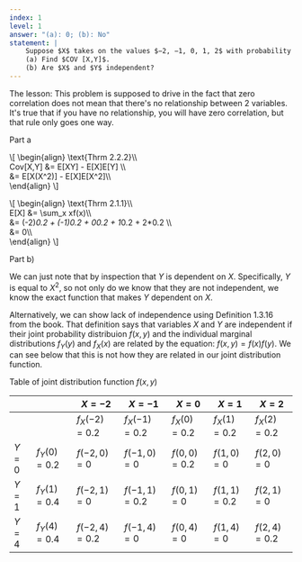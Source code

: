 ```yaml
---
index: 1
level: 1
answer: "(a): 0; (b): No"
statement: |
    Suppose $X$ takes on the values $−2, −1, 0, 1, 2$ with probability $1/5$ each, and let $Y=X^2 $.  
    (a) Find $COV [X,Y]$.   
    (b) Are $X$ and $Y$ independent?
---
```


The lesson: This problem is supposed to drive in the fact that zero correlation does not mean that there's no relationship between 2 variables. It's true that if you have no relationship, you will have zero correlation, but that rule only goes one way.

Part a

\\[
    \begin{align}
    \text{Thrm 2.2.2}\\\\\
    Cov[X,Y] &= E[XY] - E[X]E[Y] \\\\\
    &= E[X(X^2)] - E[X]E[X^2]\\\\\
        \end{align}
\\]

\\[
    \begin{align}
    \text{Thrm 2.1.1}\\\\\
    E[X] &= \sum_x xf(x)\\\\\
         &= (-2)*0.2 + (-1)*0.2 + 0*0.2 + 1*0.2 + 2*0.2 \\\\\
         &= 0\\\\\
    \end{align}
\\]


Part b)

We can just note that by inspection that $Y$ is dependent on $X$. Specifically, $Y$ is equal to $X^2$, so not only do we know that they are not independent, we know the exact function that makes $Y$ dependent on $X$. 

Alternatively, we can show lack of independence using Definition 1.3.16 from the book. That definition says that variables $X$ and $Y$ are independent if their joint probability distribuion $f(x,y)$ and the individual marginal distributions $f_Y(y)$ and $f_X(x)$ are related by the equation: $f(x,y) = f(x)f(y)$. We can see below that this is not how they are related in our joint distribution function.

Table of joint distribution function $f(x,y)$

|     |            |$X = -2$     |$X=-1$       |$X = 0$      | $X=1$      | $X=2$      |
|-----|------------|-------------|-------------|-------------|------------|------------|
|     |            |$f_X(-2)=0.2$|$f_X(-1)=0.2$|$f_X(0)=0.2$ |$f_X(1)=0.2$|$f_X(2)=0.2$|
|$Y=0$|$f_Y(0)=0.2$|$f(-2,0)=0$  |$f(-1,0)=0$  | $f(0,0)=0.2$|$f(1,0)=0$  |$f(2,0)=0$  | 
|$Y=1$|$f_Y(1)=0.4$|$f(-2,1)=0$  |$f(-1,1)=0.2$| $f(0,1)=0$  |$f(1,1)=0.2$|$f(2,1)=0$  | 
|$Y=4$|$f_Y(4)=0.4$|$f(-2,4)=0.2$|$f(-1,4)=0$  | $f(0,4)=0$  |$f(1,4)=0$  |$f(2,4)=0.2$| 
